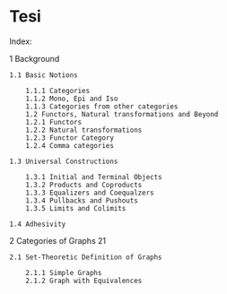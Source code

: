 # Tesi

Index:

1 Background

    1.1 Basic Notions
        
        1.1.1 Categories
        1.1.2 Mono, Epi and Iso 
        1.1.3 Categories from other categories
        1.2 Functors, Natural transformations and Beyond
        1.2.1 Functors
        1.2.2 Natural transformations
        1.2.3 Functor Category
        1.2.4 Comma categories

    1.3 Universal Constructions 
        
        1.3.1 Initial and Terminal Objects 
        1.3.2 Products and Coproducts 
        1.3.3 Equalizers and Coequalzers
        1.3.4 Pullbacks and Pushouts
        1.3.5 Limits and Colimits 
    
    1.4 Adhesivity

2 Categories of Graphs 21

    2.1 Set-Theoretic Definition of Graphs
        
        2.1.1 Simple Graphs
        2.1.2 Graph with Equivalences


